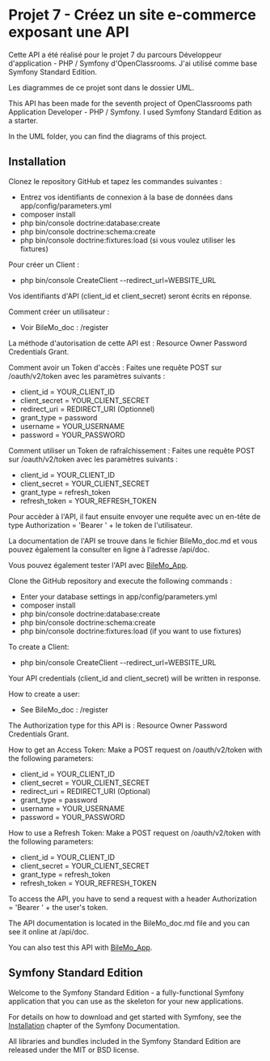 # Projet 7 - Créez un site e-commerce exposant une API

Cette API a été réalisé pour le projet 7 du parcours Développeur d'application - PHP / Symfony d'OpenClassrooms.
J'ai utilisé comme base Symfony Standard Edition.

Les diagrammes de ce projet sont dans le dossier UML.

This API has been made for the seventh project of OpenClassrooms path Application Developer - PHP / Symfony.
I used Symfony Standard Edition as a starter.

In the UML folder, you can find the diagrams of this project.

## Installation

Clonez le repository GitHub et tapez les commandes suivantes :
- Entrez vos identifiants de connexion à la base de données dans app/config/parameters.yml
- composer install
- php bin/console doctrine:database:create
- php bin/console doctrine:schema:create
- php bin/console doctrine:fixtures:load (si vous voulez utiliser les fixtures)

Pour créer un Client :
- php bin/console CreateClient --redirect_url=WEBSITE_URL

Vos identifiants d'API (client_id et client_secret) seront écrits en réponse.

Comment créer un utilisateur :
- Voir BileMo_doc : /register

La méthode d'autorisation de cette API est : Resource Owner Password Credentials Grant.

Comment avoir un Token d'accès :
Faites une requête POST sur /oauth/v2/token avec les paramètres suivants :
- client_id = YOUR_CLIENT_ID
- client_secret = YOUR_CLIENT_SECRET
- redirect_uri = REDIRECT_URI (Optionnel)
- grant_type = password
- username = YOUR_USERNAME
- password = YOUR_PASSWORD

Comment utiliser un Token de rafraîchissement :
Faites une requête POST sur /oauth/v2/token avec les paramètres suivants :
- client_id = YOUR_CLIENT_ID
- client_secret = YOUR_CLIENT_SECRET
- grant_type = refresh_token
- refresh_token = YOUR_REFRESH_TOKEN

Pour accèder à l'API, il faut ensuite envoyer une requête avec un en-tête de type Authorization = 'Bearer ' + le token de l'utilisateur.

La documentation de l'API se trouve dans le fichier BileMo_doc.md et vous pouvez également la consulter en ligne à l'adresse /api/doc.

Vous pouvez également tester l'API avec [BileMo_App](https://github.com/Maxxxiimus92/p7_bilemo_app).

Clone the GitHub repository and execute the following commands :
- Enter your database settings in app/config/parameters.yml
- composer install
- php bin/console doctrine:database:create
- php bin/console doctrine:schema:create
- php bin/console doctrine:fixtures:load (if you want to use fixtures)

To create a Client:
- php bin/console CreateClient --redirect_url=WEBSITE_URL

Your API credentials (client_id and client_secret) will be written in response.

How to create a user:
- See BileMo_doc : /register

The Authorization type for this API is : Resource Owner Password Credentials Grant.

How to get an Access Token:
Make a POST request on /oauth/v2/token with the following parameters:
- client_id = YOUR_CLIENT_ID
- client_secret = YOUR_CLIENT_SECRET
- redirect_uri = REDIRECT_URI (Optional)
- grant_type = password
- username = YOUR_USERNAME
- password = YOUR_PASSWORD

How to use a Refresh Token:
Make a POST request on /oauth/v2/token with the following parameters:
- client_id = YOUR_CLIENT_ID
- client_secret = YOUR_CLIENT_SECRET
- grant_type = refresh_token
- refresh_token = YOUR_REFRESH_TOKEN

To access the API, you have to send a request with a header Authorization = 'Bearer ' + the user's token.

The API documentation is located in the BileMo_doc.md file and you can see it online at /api/doc.

You can also test this API with [BileMo_App](https://github.com/Maxxxiimus92/p7_bilemo_app).

## Symfony Standard Edition

Welcome to the Symfony Standard Edition - a fully-functional Symfony
application that you can use as the skeleton for your new applications.

For details on how to download and get started with Symfony, see the
[Installation](https://symfony.com/doc/3.3/setup.html) chapter of the Symfony Documentation.

All libraries and bundles included in the Symfony Standard Edition are
released under the MIT or BSD license.
